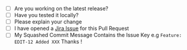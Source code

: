 * [ ] Are you working on the latest release?
* [ ] Have you tested it locally?
* [ ] Please explain your change
* [ ] I have opened a [Jira Issue](https://tosdr.atlassian.net/browse/EDIT) for this Pull Request
* [ ] My Squashed Commit Message Contains the Issue Key e.g `Feature: EDIT-12 Added XXX`
Thanks !
